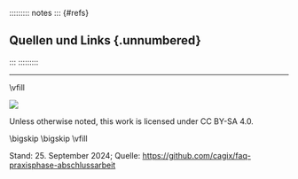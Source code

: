 ::::::::: notes
::: {#refs}
## Quellen und Links {.unnumbered}
:::
:::::::::


* * * * *

\vfill

![](https://licensebuttons.net/l/by-sa/4.0/88x31.png)

Unless otherwise noted, this work is licensed under CC BY-SA 4.0.

\bigskip
\bigskip
\vfill

Stand: 25. September 2024;
Quelle: https://github.com/cagix/faq-praxisphase-abschlussarbeit
